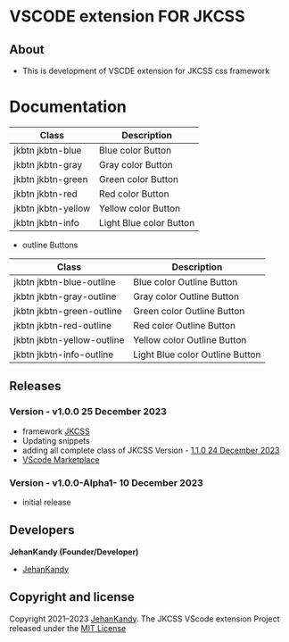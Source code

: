 # VSCODE extension FOR JKCSS

## About

- This is development of VSCDE extension for JKCSS css framework

# Documentation

| Class  | Description |
| ------------- | ------------- |
| jkbtn jkbtn-blue  | Blue color Button  |
| jkbtn jkbtn-gray  | Gray color Button  |
| jkbtn jkbtn-green  | Green color Button  |
| jkbtn jkbtn-red  | Red color Button  |
| jkbtn jkbtn-yellow  | Yellow color Button  |
| jkbtn jkbtn-info  | Light Blue color Button  |

- outline Buttons

| Class  | Description |
| ------------- | ------------- |
| jkbtn jkbtn-blue-outline  | Blue color Outline Button  |
| jkbtn jkbtn-gray-outline  | Gray color Outline Button  |
| jkbtn jkbtn-green-outline  | Green color Outline Button  |
| jkbtn jkbtn-red-outline  | Red color Outline Button  |
| jkbtn jkbtn-yellow-outline  | Yellow color Outline Button  |
| jkbtn jkbtn-info-outline  | Light Blue color Outline Button  |


## Releases

###  Version - v1.0.0 25 December 2023

- framework [JKCSS](https://jkcss-css-framework.github.io/JKCSS-Framework/site/content/docs/)
- Updating snippets
- adding all complete class of JKCSS Version - [1.1.0 24 December 2023](https://github.com/JKCSS-CSS-Framework/JKCSS-Framework)
- [VScode Marketplace](https://marketplace.visualstudio.com/items?itemName=JehanKandy.jkcss)

###  Version - v1.0.0-Alpha1- 10 December 2023

- initial release

## Developers
 
 <b>JehanKandy (Founder/Developer)</b>
 
  - [JehanKandy](https://github.com/JehanKandy)


## Copyright and license

Copyright 2021–2023 [JehanKandy](https://github.com/JehanKandy). The JKCSS VScode extension Project released under the [MIT License](https://github.com/JKCSS-CSS-Framework/JKCSS-VSCODE-extension/blob/master/LICENSE)